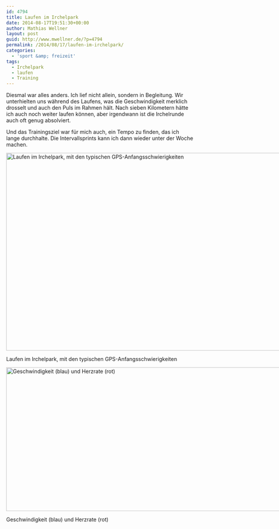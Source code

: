 ```yaml
---
id: 4794
title: Laufen im Irchelpark
date: 2014-08-17T19:51:30+00:00
author: Mathias Wellner
layout: post
guid: http://www.mwellner.de/?p=4794
permalink: /2014/08/17/laufen-im-irchelpark/
categories:
  - 'sport &amp; freizeit'
tags:
  - Irchelpark
  - laufen
  - Training
---
```

Diesmal war alles anders. Ich lief nicht allein, sondern in Begleitung. Wir unterhielten uns während des Laufens, was die Geschwindigkeit merklich drosselt und auch den Puls im Rahmen hält. Nach sieben Kilometern hätte ich auch noch weiter laufen können, aber irgendwann ist die Irchelrunde auch oft genug absolviert. 

Und das Trainingsziel war für mich auch, ein Tempo zu finden, das ich lange durchhalte. Die Intervallsprints kann ich dann wieder unter der Woche machen. 

<div id="attachment_4795" style="width: 860px" class="wp-caption aligncenter">
  <a href="/wp-uploads/2014/08/irchelpark1.jpg"><img src="/wp-uploads/2014/08/irchelpark1-1024x640.jpg" alt="Laufen im Irchelpark, mit den typischen GPS-Anfangsschwierigkeiten" width="850" height="531" class="size-large wp-image-4795" srcset="http://www.mwellner.de/wp-uploads/2014/08/irchelpark1-1024x640.jpg 1024w, http://www.mwellner.de/wp-uploads/2014/08/irchelpark1-300x187.jpg 300w, http://www.mwellner.de/wp-uploads/2014/08/irchelpark1-239x150.jpg 239w, http://www.mwellner.de/wp-uploads/2014/08/irchelpark1-150x93.jpg 150w, http://www.mwellner.de/wp-uploads/2014/08/irchelpark1.jpg 1404w" sizes="(max-width: 850px) 100vw, 850px" /></a>
  
  <p class="wp-caption-text">
    Laufen im Irchelpark, mit den typischen GPS-Anfangsschwierigkeiten
  </p>
</div>

<div id="attachment_4796" style="width: 860px" class="wp-caption aligncenter">
  <a href="/wp-uploads/2014/08/joggen1.png"><img src="/wp-uploads/2014/08/joggen1-1024x466.png" alt="Geschwindigkeit (blau) und Herzrate (rot)" width="850" height="386" class="size-large wp-image-4796" srcset="http://www.mwellner.de/wp-uploads/2014/08/joggen1-1024x466.png 1024w, http://www.mwellner.de/wp-uploads/2014/08/joggen1-300x136.png 300w, http://www.mwellner.de/wp-uploads/2014/08/joggen1-250x113.png 250w, http://www.mwellner.de/wp-uploads/2014/08/joggen1-150x68.png 150w, http://www.mwellner.de/wp-uploads/2014/08/joggen1.png 1498w" sizes="(max-width: 850px) 100vw, 850px" /></a>
  
  <p class="wp-caption-text">
    Geschwindigkeit (blau) und Herzrate (rot)
  </p>
</div>